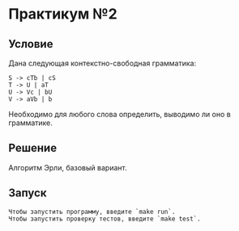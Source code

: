 # Практикум №2
## Условие

Дана следующая контекстно-свободная грамматика:
  
    S -> cTb | cS
    T -> U | aT
    U -> Vc | bU
    V -> aVb | b

Необходимо для любого слова определить, выводимо ли оно в грамматике.

## Решение
Алгоритм Эрли, базовый вариант.

## Запуск
    Чтобы запустить программу, введите `make run`.
    Чтобы запустить проверку тестов, введите `make test`.